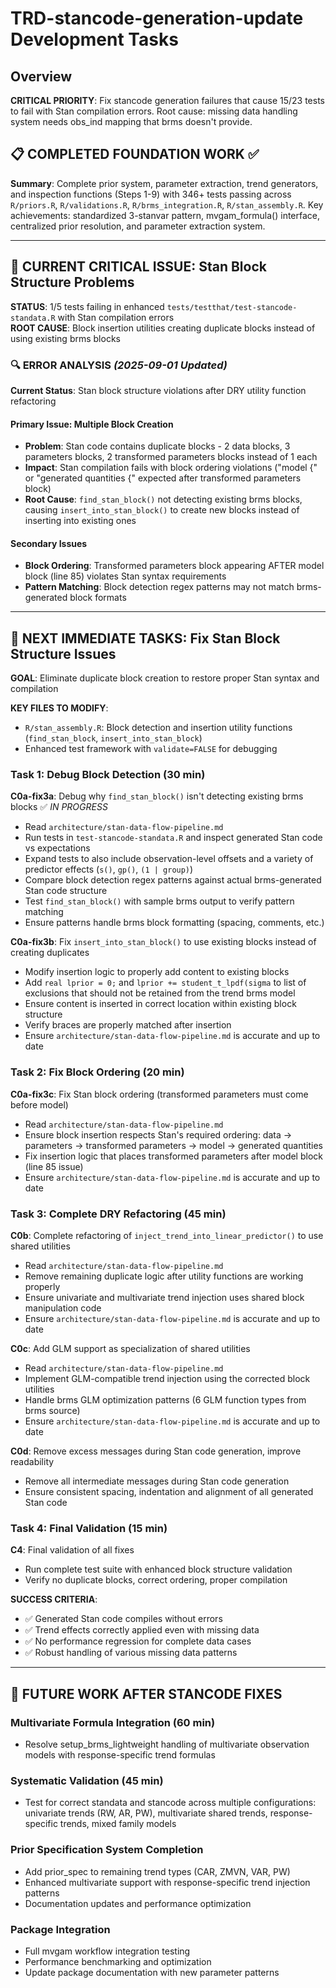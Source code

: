 # TRD-stancode-generation-update Development Tasks

## Overview
**CRITICAL PRIORITY**: Fix stancode generation failures that cause 15/23 tests to fail with Stan compilation errors. Root cause: missing data handling system needs obs_ind mapping that brms doesn't provide.

## 📋 COMPLETED FOUNDATION WORK ✅

**Summary**: Complete prior system, parameter extraction, trend generators, and inspection functions (Steps 1-9) with 346+ tests passing across `R/priors.R`, `R/validations.R`, `R/brms_integration.R`, `R/stan_assembly.R`. Key achievements: standardized 3-stanvar pattern, mvgam_formula() interface, centralized prior resolution, and parameter extraction system.

---

## 🚨 **CURRENT CRITICAL ISSUE**: Stan Block Structure Problems

**STATUS**: 1/5 tests failing in enhanced `tests/testthat/test-stancode-standata.R` with Stan compilation errors  
**ROOT CAUSE**: Block insertion utilities creating duplicate blocks instead of using existing brms blocks

### 🔍 ERROR ANALYSIS *(2025-09-01 Updated)*

**Current Status**: Stan block structure violations after DRY utility function refactoring

#### **Primary Issue: Multiple Block Creation**
- **Problem**: Stan code contains duplicate blocks - 2 data blocks, 3 parameters blocks, 2 transformed parameters blocks instead of 1 each
- **Impact**: Stan compilation fails with block ordering violations ("model {" or "generated quantities {" expected after transformed parameters block)
- **Root Cause**: `find_stan_block()` not detecting existing brms blocks, causing `insert_into_stan_block()` to create new blocks instead of inserting into existing ones

#### **Secondary Issues**
- **Block Ordering**: Transformed parameters block appearing AFTER model block (line 85) violates Stan syntax requirements
- **Pattern Matching**: Block detection regex patterns may not match brms-generated block formats

---

## 🚀 **NEXT IMMEDIATE TASKS**: Fix Stan Block Structure Issues

**GOAL**: Eliminate duplicate block creation to restore proper Stan syntax and compilation

**KEY FILES TO MODIFY**:
- `R/stan_assembly.R`: Block detection and insertion utility functions (`find_stan_block`, `insert_into_stan_block`)
- Enhanced test framework with `validate=FALSE` for debugging

### **Task 1: Debug Block Detection (30 min)**

**C0a-fix3a**: Debug why `find_stan_block()` isn't detecting existing brms blocks ✅ *IN PROGRESS*
  - Read `architecture/stan-data-flow-pipeline.md`
  - Run tests in `test-stancode-standata.R` and inspect generated Stan code vs expectations
  - Expand tests to also include observation-level offsets and a variety of predictor effects (`s()`, `gp()`, `(1 | group)`)
  - Compare block detection regex patterns against actual brms-generated Stan code structure
  - Test `find_stan_block()` with sample brms output to verify pattern matching
  - Ensure patterns handle brms block formatting (spacing, comments, etc.)

**C0a-fix3b**: Fix `insert_into_stan_block()` to use existing blocks instead of creating duplicates
  - Modify insertion logic to properly add content to existing blocks
  - Add `real lprior = 0;` and `lprior += student_t_lpdf(sigma` to list of exclusions that should not be retained from the trend brms model
  - Ensure content is inserted in correct location within existing block structure
  - Verify braces are properly matched after insertion
  - Ensure `architecture/stan-data-flow-pipeline.md` is accurate and up to date

### **Task 2: Fix Block Ordering (20 min)**

**C0a-fix3c**: Fix Stan block ordering (transformed parameters must come before model)
  - Read `architecture/stan-data-flow-pipeline.md`
  - Ensure block insertion respects Stan's required ordering: data → parameters → transformed parameters → model → generated quantities  
  - Fix insertion logic that places transformed parameters after model block (line 85 issue)
  - Ensure `architecture/stan-data-flow-pipeline.md` is accurate and up to date

### **Task 3: Complete DRY Refactoring (45 min)**

**C0b**: Complete refactoring of `inject_trend_into_linear_predictor()` to use shared utilities
  - Read `architecture/stan-data-flow-pipeline.md`
  - Remove remaining duplicate logic after utility functions are working properly
  - Ensure univariate and multivariate trend injection uses shared block manipulation code
  - Ensure `architecture/stan-data-flow-pipeline.md` is accurate and up to date

**C0c**: Add GLM support as specialization of shared utilities  
  - Read `architecture/stan-data-flow-pipeline.md`
  - Implement GLM-compatible trend injection using the corrected block utilities
  - Handle brms GLM optimization patterns (6 GLM function types from brms source)
  - Ensure `architecture/stan-data-flow-pipeline.md` is accurate and up to date

**C0d**: Remove excess messages during Stan code generation, improve readability  
  - Remove all intermediate messages during Stan code generation
  - Ensure consistent spacing, indentation and alignment of all generated Stan code
  
### **Task 4: Final Validation (15 min)**

**C4**: Final validation of all fixes
  - Run complete test suite with enhanced block structure validation
  - Verify no duplicate blocks, correct ordering, proper compilation

**SUCCESS CRITERIA**: 
- ✅ Generated Stan code compiles without errors  
- ✅ Trend effects correctly applied even with missing data
- ✅ No performance regression for complete data cases
- ✅ Robust handling of various missing data patterns

---

## 🔄 **FUTURE WORK AFTER STANCODE FIXES**

### **Multivariate Formula Integration** (60 min)
- Resolve setup_brms_lightweight handling of multivariate observation models with response-specific trend formulas

### **Systematic Validation** (45 min)  
- Test for correct standata and stancode across multiple configurations: univariate trends (RW, AR, PW), multivariate shared trends, response-specific trends, mixed family models

### **Prior Specification System Completion**
- Add prior_spec to remaining trend types (CAR, ZMVN, VAR, PW)
- Enhanced multivariate support with response-specific trend injection patterns
- Documentation updates and performance optimization

### **Package Integration**
- Full mvgam workflow integration testing
- Performance benchmarking and optimization
- Update package documentation with new parameter patterns
